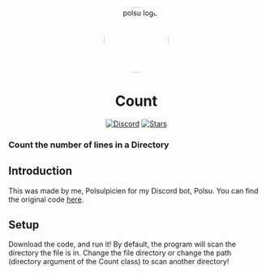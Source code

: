 <div align="center">
    <a href="https://discord.gg/xm9QX3Q"><img src="https://cdn.discordapp.com/attachments/831872376140070943/848225322640998400/polsu.png" alt="polsu logo" height="128" style="border-radius: 50%"></a>
    <h1>Count</h1>
</div>
<div align="center">
        <a href="https://discord.gg/xm9QX3Q"><img src="https://img.shields.io/discord/761623845119328257?color=blue&label=Discord&logo=discord&style=for-the-badge" alt="Discord"></a>
        <a href="https://github.com/Polsulpicien/count"><img src="https://img.shields.io/github/stars/Polsulpicien/count?style=for-the-badge" alt="Stars"></a>
</div>
<p align="center">
    <h3>Count the number of lines in a Directory</h3>
</p>

## Introduction
  
This was made by me, Polsulpicien for my Discord bot, Polsu.
You can find the original code [here](https://stackoverflow.com/a/69231669).

## Setup

Download the code, and run it!
By default, the program will scan the directory the file is in. Change the file directory or change the path (directory argument of the Count class) to scan another directory!

